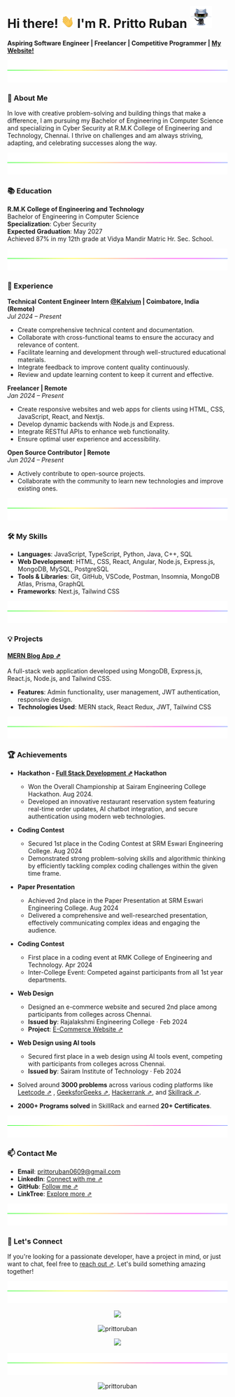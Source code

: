 # Hi there! <img src="https://raw.githubusercontent.com/PrittoRuban/PrittoRuban/master/img/wave.gif" width="30px" height="30px"/> I'm R. Pritto Ruban  <img src="https://github.com/PrittoRuban/PrittoRuban/blob/main/img/robot.gif" width="50px" height="50px"/> 


**Aspiring Software Engineer | Freelancer | Competitive Programmer | [My Website!](https://prittoruban.vercel.app/)** 

<img height=50 width=100% src="https://github.com/PrittoRuban/PrittoRuban/blob/main/img/divider.gif">

### 🎯 About Me
In love with creative problem-solving and building things that make a difference, I am pursuing my Bachelor of Engineering in Computer Science and specializing in Cyber Security at R.M.K College of Engineering and Technology, Chennai. I thrive on challenges and am always striving, adapting, and celebrating successes along the way.

<img height=50 width=100% src="https://github.com/PrittoRuban/PrittoRuban/blob/main/img/divider.gif">

### 📚 Education
**R.M.K College of Engineering and Technology**  
Bachelor of Engineering in Computer Science  
**Specialization**: Cyber Security  
**Expected Graduation**: May 2027  
Achieved 87% in my 12th grade at Vidya Mandir Matric Hr. Sec. School.

<img height=50 width=100% src="https://github.com/PrittoRuban/PrittoRuban/blob/main/img/divider.gif">

### 💼 Experience
**Technical Content Engineer Intern [@Kalvium](https://kalvium.com/) | Coimbatore, India (Remote)**  
*Jul 2024 – Present*  
- Create comprehensive technical content and documentation.
- Collaborate with cross-functional teams to ensure the accuracy and relevance of content.
- Facilitate learning and development through well-structured educational materials.
- Integrate feedback to improve content quality continuously.
- Review and update learning content to keep it current and effective.
  
**Freelancer | Remote**  
*Jan 2024 – Present*  
- Create responsive websites and web apps for clients using HTML, CSS, JavaScript, React, and Nextjs.
- Develop dynamic backends with Node.js and Express.
- Integrate RESTful APIs to enhance web functionality.
- Ensure optimal user experience and accessibility.

**Open Source Contributor | Remote**  
*Jun 2024 – Present*  
- Actively contribute to open-source projects.
- Collaborate with the community to learn new technologies and improve existing ones.

<img height=50 width=100% src="https://github.com/PrittoRuban/PrittoRuban/blob/main/img/divider.gif">

### 🛠️ My Skills
- **Languages**: JavaScript, TypeScript, Python, Java, C++, SQL
- **Web Development**: HTML, CSS, React, Angular, Node.js, Express.js, MongoDB, MySQL, PostgreSQL
- **Tools & Libraries**: Git, GitHub, VSCode, Postman, Insomnia, MongoDB Atlas, Prisma, GraphQL
- **Frameworks**: Next.js, Tailwind CSS
<img height=50 width=100% src="https://github.com/PrittoRuban/PrittoRuban/blob/main/img/divider.gif">

### 💡 Projects
#### [MERN Blog App ⇗](https://github.com/PrittoRuban/MERN_Blog)
A full-stack web application developed using MongoDB, Express.js, React.js, Node.js, and Tailwind CSS.
- **Features**: Admin functionality, user management, JWT authentication, responsive design.
- **Technologies Used**: MERN stack, React Redux, JWT, Tailwind CSS

<img height=50 width=100% src="https://github.com/PrittoRuban/PrittoRuban/blob/main/img/divider.gif">

### 🏆 Achievements

- **Hackathon - [Full Stack Development ⇗](https://reservenow.vercel.app/) Hackathon**
  - Won the Overall Championship at Sairam Engineering College Hackathon. Aug 2024.
  - Developed an innovative restaurant reservation system featuring real-time order updates, AI chatbot integration, and secure authentication using modern web technologies.

- **Coding Contest**
  - Secured 1st place in the Coding Contest at SRM Eswari Engineering College. Aug 2024
  - Demonstrated strong problem-solving skills and algorithmic thinking by efficiently tackling complex coding challenges within the given time frame.

- **Paper Presentation**
  - Achieved 2nd place in the Paper Presentation at SRM Eswari Engineering College. Aug 2024
  - Delivered a comprehensive and well-researched presentation, effectively communicating complex ideas and engaging the audience.
    
- **Coding Contest**
  - First place in a coding event at RMK College of Engineering and Technology. Apr 2024
  - Inter-College Event: Competed against participants from all 1st year departments.

- **Web Design**
  - Designed an e-commerce website and secured 2nd place among participants from colleges across Chennai.
  - **Issued by**: Rajalakshmi Engineering College · Feb 2024
  - **Project**: [E-Commerce Website ⇗](https://github.com/PrittoRuban/E-Commerce_Website)

- **Web Design using AI tools**
  - Secured first place in a web design using AI tools event, competing with participants from colleges across Chennai.
  - **Issued by**: Sairam Institute of Technology · Feb 2024
    
- Solved around **3000 problems** across various coding platforms like [Leetcode ⇗](https://leetcode.com/u/prittoruban/) , [GeeksforGeeks ⇗](https://www.geeksforgeeks.org/user/prittoruban/), [Hackerrank ⇗](https://www.hackerrank.com/profile/PrittoRuban), and [Skillrack ⇗](https://www.skillrack.com/faces/resume.xhtml?id=438898&key=61d8fe7f74d005af56334c549cb369255ccf8777).
- **2000+ Programs solved** in SkillRack and earned **20+ Certificates**.

<img height=50 width=100% src="https://github.com/PrittoRuban/PrittoRuban/blob/main/img/divider.gif">

### 📫 Contact Me
- **Email**: prittoruban0609@gmail.com
- **LinkedIn**: [Connect with me ⇗](https://linkedin.com/in/prittoruban)
- **GitHub**: [Follow me ⇗](https://github.com/PrittoRuban)
- **LinkTree**: [Explore more ⇗](https://linktr.ee/prittoruban)

<img height=50 width=100% src="https://github.com/PrittoRuban/PrittoRuban/blob/main/img/divider.gif">

### 🌟 Let's Connect
If you're looking for a passionate developer, have a project in mind, or just want to chat, feel free to [reach out ⇗](https://linktr.ee/prittoruban). Let's build something amazing together!

<img height=50 width=100% src="https://github.com/PrittoRuban/PrittoRuban/blob/main/img/divider.gif">

<p align="center"> <img src="https://readme-typing-svg.herokuapp.com?&color=2484FF&size=32&lines=Inspiration+to+Innovate+💡;Passion+to+Succeed+🎓;Dedication+to+Mastery+🔍&font=Pacifico&center=true&height=50&width=600&vCenter=true" /> </p>
<p align="center"> <img src="https://github-profile-trophy.vercel.app/?username=PrittoRuban&theme=algolia" alt="prittoruban" /> </p>
<p align="center"> <img src="https://quotes-github-readme.vercel.app/api?theme=algolia&type=horizontal" /> </p>


[//]: <> (<p align="center"> <img src="https://leetcard.jacoblin.cool/prittoruban?ext=contest"/> </p>)

<img height=50 width=100% src="https://github.com/PrittoRuban/PrittoRuban/blob/main/img/divider.gif">

<p align="center"> <img src="https://komarev.com/ghpvc/?username=prittoruban&label=Profile%20views&color=0e75b6&style=flat" alt="prittoruban" /> </p>



<!---

<h1 align="center">
    Hi there 👋 It's me Pritto Ruban
    <p><img src="https://komarev.com/ghpvc/?username=prittoruban&label=Profile%20views&color=0e75b6&style=flat" alt="prittoruban" /> </p>
</h1>
<h3 align="center"><i>Great to see you here 💫</i></h3>

<br>

- 👀 *I’m interested in **Full-Stack Development** and **Block Chain***
- 🌱 _I’m currently learning **DSA** and Persuing my **B.E degree**..._
- 💞️ _I wish to explore all **Technologies**...._
- 💖 _Loves to learn new things_
- 📫 _How to reach me **prittoruban0609@gmail.com**😉_

<p align="left"><b>1500+ Programs solved in SkillRack and 20+ Certificates 🏆</b></p>

<p align="left">
<a href="https://www.skillrack.com/faces/resume.xhtml?id=438898&key=61d8fe7f74d005af56334c549cb369255ccf8777" target="_blank"> <img align="center" src="https://cdn.skillrack.com/img/logo.gif" height="40" width="200" ></a> </p>

<h2 align="center">Computer Science Engineering Student 🧑‍💻</h2>

<p align="left"> <h3>About: </h3>
    <ul>
        <li>
            ⚡𝐂𝐮𝐫𝐫𝐞𝐧𝐭𝐥𝐲, 𝐚𝐬 𝐚 𝐬𝐭𝐮𝐝𝐞𝐧𝐭 𝐚𝐭 𝐑.𝐌.𝐊 𝐂𝐨𝐥𝐥𝐞𝐠𝐞 𝐨𝐟 𝐄𝐧𝐠𝐢𝐧𝐞𝐞𝐫𝐢𝐧𝐠 𝐚𝐧𝐝 𝐓𝐞𝐜𝐡𝐧𝐨𝐥𝐨𝐠𝐲, 𝐈 𝐚𝐦 𝐚 𝐩𝐚𝐬𝐬𝐢𝐨𝐧𝐚𝐭𝐞 𝐞𝐧𝐭𝐡𝐮𝐬𝐢𝐚𝐬𝐭 𝐨𝐟 𝐜𝐨𝐦𝐩𝐮𝐭𝐞𝐫 𝐬𝐜𝐢𝐞𝐧𝐜𝐞 𝐞𝐧𝐠𝐢𝐧𝐞𝐞𝐫𝐢𝐧𝐠.
        </li>
        <li>
             🧑🏻‍💻𝐈 𝐚𝐦 𝐢𝐧𝐭𝐞𝐫𝐞𝐬𝐭𝐞𝐝 𝐢𝐧 𝐚𝐭𝐭𝐞𝐧𝐝𝐢𝐧𝐠 𝐩𝐫𝐨𝐣𝐞𝐜𝐭 𝐩𝐫𝐞𝐬𝐞𝐧𝐭𝐚𝐭𝐢𝐨𝐧𝐬 𝐚𝐧𝐝 𝐯𝐚𝐫𝐢𝐨𝐮𝐬 𝐜𝐨𝐝𝐢𝐧𝐠 𝐞𝐯𝐞𝐧𝐭𝐬 𝐭𝐨 𝐥𝐞𝐚𝐫𝐧 𝐟𝐫𝐨𝐦 𝐢𝐧𝐝𝐮𝐬𝐭𝐫𝐲 𝐞𝐱𝐩𝐞𝐫𝐭𝐬 𝐚𝐧𝐝 𝐬𝐭𝐚𝐲 𝐮𝐩-𝐭𝐨-𝐝𝐚𝐭𝐞 𝐰𝐢𝐭𝐡 𝐭𝐡𝐞 𝐥𝐚𝐭𝐞𝐬𝐭 𝐭𝐫𝐞𝐧𝐝𝐬 𝐚𝐧𝐝 𝐭𝐞𝐜𝐡𝐧𝐨𝐥𝐨𝐠𝐢𝐞𝐬 𝐢𝐧 𝐭𝐡𝐞 𝐟𝐢𝐞𝐥𝐝.
        </li>
            💡𝐈 𝐚𝐦 𝐝𝐞𝐝𝐢𝐜𝐚𝐭𝐞𝐝 𝐭𝐨 𝐦𝐚𝐬𝐭𝐞𝐫𝐢𝐧𝐠 𝐭𝐡𝐞 𝐟𝐢𝐞𝐥𝐝 𝐚𝐧𝐝 𝐝𝐫𝐢𝐯𝐞𝐧 𝐭𝐨 𝐢𝐧𝐧𝐨𝐯𝐚𝐭𝐞 𝐚𝐧𝐝 𝐜𝐨𝐧𝐭𝐫𝐢𝐛𝐮𝐭𝐞 𝐦𝐞𝐚𝐧𝐢𝐧𝐠𝐟𝐮𝐥𝐥𝐲 𝐭𝐨 𝐭𝐡𝐞 𝐰𝐨𝐫𝐥𝐝 𝐨𝐟 𝐭𝐞𝐜𝐡𝐧𝐨𝐥𝐨𝐠𝐲.
         <li>
            🫱🏻‍🫲🏻 𝐋𝐞𝐭'𝐬 𝐠𝐞𝐭 𝐜𝐨𝐧𝐧𝐞𝐜𝐭𝐞𝐝
        </li>
    </ul>
</p>

<p align = "center">
    <img src="https://quotes-github-readme.vercel.app/api?type=vetical&theme=tokyonight" alt="">
</p>

<h3 align="left">Connect with me:</h3>
<p align="left">
<a href="https://www.linkedin.com/in/prittoruban" target="_blank"><img align="center" src="https://raw.githubusercontent.com/rahuldkjain/github-profile-readme-generator/master/src/images/icons/Social/linked-in-alt.svg" alt="r-pritto-ruban" height="30" width="40" /></a>
<a href="https://twitter.com/prittoruban" target="_blank"><img align="center" src="https://raw.githubusercontent.com/rahuldkjain/github-profile-readme-generator/master/src/images/icons/Social/twitter.svg" alt="prittoruban" height="40" width="40" /></a>
<a href="https://www.instagram.com/prittorubanofficial?igsh=ODhxZjQ5YW5nbG9h" target="_blank"><img align="center" src="https://th.bing.com/th/id/R.03f40b67b63d9c1c1a5a792109bbc699?rik=8HhXk%2b5PP7XurQ&riu=http%3a%2f%2fpngimg.com%2fuploads%2finstagram%2finstagram_PNG10.png&ehk=%2f7%2ftghrL31GFpelB7DZvprao8IZHRvmhi0BpDsEAZgI%3d&risl=&pid=ImgRaw&r=0" alt="r-pritto-ruban" height="35" width="40" /></a>
<a href="https://www.facebook.com/prittoruban?mibextid=ZbWKwL" target="_blank"><img align="center" src="https://th.bing.com/th/id/R.2bad70f2d08429a28dfbebd4c237924b?rik=vgEdhJ%2f%2biiEnQQ&riu=http%3a%2f%2fpngimg.com%2fuploads%2ffacebook_logos%2ffacebook_logos_PNG19748.png&ehk=0ZiZ04ZZ6mSJ5oyPxBh1gy4FSYhegWTWyDpCiI73sbw%3d&risl=&pid=ImgRaw&r=0" alt="r-pritto-ruban" height="35" width="40" /></a>
</p>

```js
function achieveTheImpossible() {
  let challenges = [],
    goals = [];

  while (challenges.length) {
    challenges.forEach((challenge) =>
      console.log(`Overcoming challenge: ${challenge}`)
    );

    if (goals.some((goal) => !isGoalAchieved(goal)))
      goals.forEach((goal) => console.log("Striving for goal: ${goal}"));
    else return celebrateSuccess();

    if (newChallengesArise()) brainstormSolutions();
    adaptToChange();
  }
}

achieveTheImpossible();
```

<h3 align="left">I code in:</h3>
<p align="left">
    <img src="https://raw.githubusercontent.com/devicons/devicon/master/icons/html5/html5-original-wordmark.svg" alt="html5" width="50" height="50"/>
    <img src="https://raw.githubusercontent.com/devicons/devicon/master/icons/css3/css3-original-wordmark.svg" alt="css3" width="50" height="50"/>
    <img src="https://raw.githubusercontent.com/devicons/devicon/master/icons/javascript/javascript-original.svg" alt="javascript" width="45" height="50"/>
    <img src="https://velog.velcdn.com/images/fervor_dev/post/063202f7-ac63-49d9-ba7a-1fc9fb003adf/image.png" alt="tailwind css" width="50" height="50"/>
    <img src="https://raw.githubusercontent.com/devicons/devicon/master/icons/react/react-original-wordmark.svg" alt="react" width="50" height="50"/>
    <img src="https://raw.githubusercontent.com/devicons/devicon/master/icons/nodejs/nodejs-original-wordmark.svg" alt="nodejs" width="50" height="50"/>
    <img src="https://ajeetchaulagain.com/static/7cb4af597964b0911fe71cb2f8148d64/87351/express-js.png" alt="express-js-icon" width="50" height="50"/>
    <img src="https://raw.githubusercontent.com/devicons/devicon/master/icons/java/java-original.svg" alt="java" width="50" height="50"/>
    <img src="https://raw.githubusercontent.com/devicons/devicon/master/icons/c/c-original.svg" alt="c" width="50" height="50"/>
    <img src="https://raw.githubusercontent.com/devicons/devicon/master/icons/cplusplus/cplusplus-original.svg" alt="cplusplus" width="50" height="50"/>
    <img src="https://raw.githubusercontent.com/devicons/devicon/master/icons/python/python-original.svg" alt="python" width="50" height="50"/>
    <img src="https://raw.githubusercontent.com/devicons/devicon/master/icons/mysql/mysql-original-wordmark.svg" alt="mysql" width="50" height="50"/>
    <img src="https://raw.githubusercontent.com/devicons/devicon/master/icons/postgresql/postgresql-original-wordmark.svg" alt="postgresql" width="50" height="50"/>
    <img src="https://raw.githubusercontent.com/devicons/devicon/master/icons/mongodb/mongodb-original-wordmark.svg" alt="mongodb" width="50" height="50"/>
    <img src="https://cdn-images-1.medium.com/max/480/1*2YG993b8WrHwvmAe7WckAA.png" alt="redux-toolkit" width="50" height="50"/>
</p>
<h3 align="left"> Tools I use:</h3>
<p>
    <img src="https://th.bing.com/th/id/R.9f6038f8ae674f6ec7b8aab72be665e2?rik=Wrh64mHaWbaAjA&riu=http%3a%2f%2fscarpie.altervista.org%2fwp-content%2fuploads%2f2018%2f11%2f1200px-Visual_Studio_Code_1.35_icon.svg_-960x960.png&ehk=x3wZGvsFJe1sxbeaugICOhq46xiuEsPjs%2fHzT%2bqlU78%3d&risl=&pid=ImgRaw&r=0" alt="vscode" width="50" height="50"/>
    <img src="https://cdn.worldvectorlogo.com/logos/postman.svg" alt="postman-icon" width="50" height="50"/>
    <img src="https://www.vectorlogo.zone/logos/git-scm/git-scm-icon.svg" alt="git" width="50" height="50"/>
    <img src="https://raw.githubusercontent.com/devicons/devicon/master/icons/linux/linux-original.svg" alt="linux" width="50" height="50"/>
    <img src="https://2.bp.blogspot.com/-KVFNcyNJpmc/XIe-Sqa674I/AAAAAAAAIuk/VRK5WWydfD4yjMq_AkU6B2h3WAROEvOMgCK4BGAYYCw/s1600/logo%2Bfigma%2Bicon.png" alt="figma-icon" width="50" height="50"/>
    <img src="https://i1.wp.com/img.olhardigital.com.br/wp-content/uploads/2023/03/editor-de-codigo-fonte-replit.png?resize=780,470" alt="replit-icon" width="60" height="50"/>
</p>

<h3 align="center">GitHub Stats</h3>
<div align="center">
    
 ![PrittoRuban's Stats](https://github-readme-stats.vercel.app/api?username=PrittoRuban&theme=tokyonight&show_icons=true&hide_border=true&count_private=true)
 ![PrittoRuban's Top Languages](https://github-readme-stats.vercel.app/api/top-langs/?username=PrittoRuban&theme=tokyonight&show_icons=true&hide_border=true&layout=compact)
 ![](https://github-profile-summary-cards.vercel.app/api/cards/profile-details?username=PrittoRuban&theme=tokyonight&hide_border=true)
 
</div>

<p align="center"> <img src="https://github-profile-trophy.vercel.app/?username=PrittoRuban&theme=tokyonight" alt="prittoruban" /> </p>
<p align="center"> <a href="https://twitter.com/prittoruban" target="blank"><img src="https://img.shields.io/twitter/follow/prittoruban?logo=twitter&style=for-the-badge" alt="prittoruban" /></a> </p>

<img src="./waves.svg" >



<details align="center">
<summary> Click for more Information </summary>

⚡𝐂𝐮𝐫𝐫𝐞𝐧𝐭𝐥𝐲, 𝐚𝐬 𝐚 𝐬𝐭𝐮𝐝𝐞𝐧𝐭 𝐚𝐭 𝐑.𝐌.𝐊 𝐂𝐨𝐥𝐥𝐞𝐠𝐞 𝐨𝐟 𝐄𝐧𝐠𝐢𝐧𝐞𝐞𝐫𝐢𝐧𝐠 𝐚𝐧𝐝 𝐓𝐞𝐜𝐡𝐧𝐨𝐥𝐨𝐠𝐲, 𝐈 𝐚𝐦 𝐚 𝐩𝐚𝐬𝐬𝐢𝐨𝐧𝐚𝐭𝐞 𝐞𝐧𝐭𝐡𝐮𝐬𝐢𝐚𝐬𝐭 𝐨𝐟 𝐜𝐨𝐦𝐩𝐮𝐭𝐞𝐫 𝐬𝐜𝐢𝐞𝐧𝐜𝐞 𝐞𝐧𝐠𝐢𝐧𝐞𝐞𝐫𝐢𝐧𝐠.

🧑🏻‍💻𝐈 𝐚𝐦 𝐢𝐧𝐭𝐞𝐫𝐞𝐬𝐭𝐞𝐝 𝐢𝐧 𝐚𝐭𝐭𝐞𝐧𝐝𝐢𝐧𝐠 𝐩𝐫𝐨𝐣𝐞𝐜𝐭 𝐩𝐫𝐞𝐬𝐞𝐧𝐭𝐚𝐭𝐢𝐨𝐧𝐬 𝐚𝐧𝐝 𝐯𝐚𝐫𝐢𝐨𝐮𝐬 𝐜𝐨𝐝𝐢𝐧𝐠 𝐞𝐯𝐞𝐧𝐭𝐬 𝐭𝐨 𝐥𝐞𝐚𝐫𝐧 𝐟𝐫𝐨𝐦 𝐢𝐧𝐝𝐮𝐬𝐭𝐫𝐲 𝐞𝐱𝐩𝐞𝐫𝐭𝐬 𝐚𝐧𝐝 𝐬𝐭𝐚𝐲 𝐮𝐩-𝐭𝐨-𝐝𝐚𝐭𝐞 𝐰𝐢𝐭𝐡 𝐭𝐡𝐞 𝐥𝐚𝐭𝐞𝐬𝐭 𝐭𝐫𝐞𝐧𝐝𝐬 𝐚𝐧𝐝 𝐭𝐞𝐜𝐡𝐧𝐨𝐥𝐨𝐠𝐢𝐞𝐬 𝐢𝐧 𝐭𝐡𝐞 𝐟𝐢𝐞𝐥𝐝.

💡𝐈 𝐚𝐦 𝐝𝐞𝐝𝐢𝐜𝐚𝐭𝐞𝐝 𝐭𝐨 𝐦𝐚𝐬𝐭𝐞𝐫𝐢𝐧𝐠 𝐭𝐡𝐞 𝐟𝐢𝐞𝐥𝐝 𝐚𝐧𝐝 𝐝𝐫𝐢𝐯𝐞𝐧 𝐭𝐨 𝐢𝐧𝐧𝐨𝐯𝐚𝐭𝐞 𝐚𝐧𝐝 𝐜𝐨𝐧𝐭𝐫𝐢𝐛𝐮𝐭𝐞 𝐦𝐞𝐚𝐧𝐢𝐧𝐠𝐟𝐮𝐥𝐥𝐲 𝐭𝐨 𝐭𝐡𝐞 𝐰𝐨𝐫𝐥𝐝 𝐨𝐟 𝐭𝐞𝐜𝐡𝐧𝐨𝐥𝐨𝐠𝐲.
🫱🏻‍🫲🏻 𝐋𝐞𝐭'𝐬 𝐠𝐞𝐭 𝐜𝐨𝐧𝐧𝐞𝐜𝐭𝐞𝐝

</details>

-->
